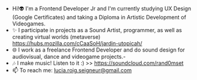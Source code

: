 - Hi!👽 I'm a Frontend Developer Jr and I'm currently studying UX Design (Google Certificates) and taking a Diploma in Artistic Development of Videogames. 
- ✨ I participate in projects as a Sound Artist, programmer, as well as creating virtual worlds (metaverse) https://hubs.mozilla.com/cCaaSoH/jardin-utopicah/
- 🌐 I work as a freelance Frontend Developer and do sound design for audiovisual, dance and videogame projects.- 
- 🎶 I make music! Listen to it :) >> https://soundcloud.com/rand0mset
- 📫 To reach me: lucia.roig.seigneur@gmail.com

